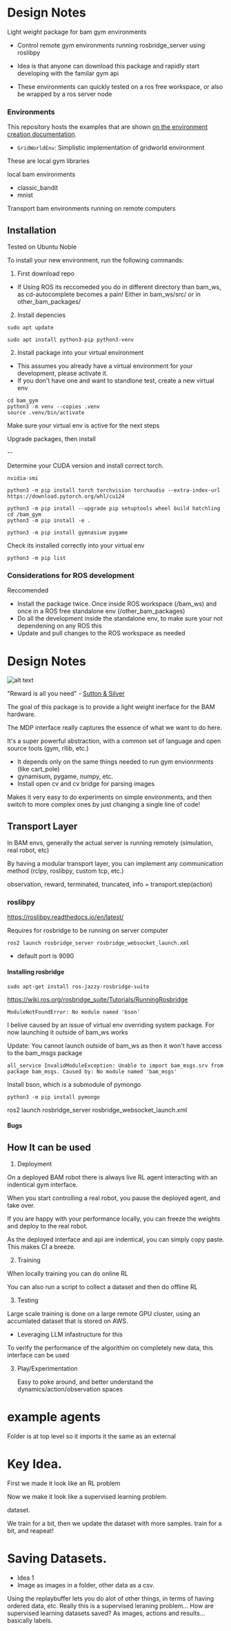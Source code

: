 # Design Notes

Light weight package for bam gym environments

- Control remote gym environments running rosbridge_server using roslibpy

- Idea is that anyone can download this package and rapidly start developing with the familar gym api

- These environments can quickly tested on a ros free workspace, or also be wrapped by a ros server node 

### Environments

This repository hosts the examples that are shown [on the environment creation documentation](https://gymnasium.farama.org/tutorials/gymnasium_basics/environment_creation/).

- `GridWorldEnv`: Simplistic implementation of gridworld environment

These are local gym libraries

local bam environments
- classic_bandit
- mnist

Transport bam environments
running on remote computers

## Installation

Tested on Ubuntu Noble

To install your new environment, run the following commands:

1. First download repo
- If Using ROS its reccomeded you do in different directory than bam_ws, as cd-autocomplete becomes a pain! Either in bam_ws/src/ or in other_bam_packages/

2. Install depencies

```
sudo apt update

sudo apt install python3-pip python3-venv

```

2. Install package into your virtual environment

- This assumes you already have a virtual environment for your development, please activate it.
- If you don't have one and want to standlone test, create a new virtual env

```{shell}
cd bam_gym
python3 -m venv --copies .venv
source .venv/bin/activate

```

Make sure your virtual env is active for the next steps 

Upgrade packages, then install

--

Determine your CUDA version and install correct torch. 
```
nvidia-smi

python3 -m pip install torch torchvision torchaudio --extra-index-url https://download.pytorch.org/whl/cu124

```

```{shell}
python3 -m pip install --upgrade pip setuptools wheel build hatchling
cd /bam_gym
python3 -m pip install -e .
```

```
python3 -m pip install gymnasium pygame

```

Check its installed correctly into your virtual env

```{shell}
python3 -m pip list
```

### Considerations for ROS development

Reccomended
- Install the package twice. Once inside ROS workspace (/bam_ws) and once in a ROS free standalone env (/other_bam_packages)
- Do all the development inside the standalone env, to make sure your not dependening on any ROS this
- Update and pull changes to the ROS workspace as needed

# Design Notes

![alt text](docs/seperation_of_concerns.png)

"Reward is all you need" - [Sutton & Silver](https://www.sciencedirect.com/science/article/pii/S0004370221000862)

The goal of this package is to provide a light weight inerface for the BAM hardware.

The MDP interface really captures the essence of what we want to do here.

It's a super powerful abstraction, with a common set of language and open source tools (gym, rllib, etc.)


- It depends only on the same things needed to run gym envionrments (like cart_pole)
- gynamisum, pygame, numpy, etc.
- Install open cv and cv bridge for parsing images

Makes it very easy to do experiments on simple environments, and then switch to more complex ones by just changing a single line of code!

## Transport Layer

In BAM envs, generally the actual server is running remotely (simulation, real robot, etc)

By having a modular transport layer, you can implement any communication method (rclpy, roslibpy, custom tcp, etc.)

observation, reward, terminated, truncated, info = transport.step(action)


### roslibpy
https://roslibpy.readthedocs.io/en/latest/

Requires for rosbridge to be running on server computer

```ros2 launch rosbridge_server rosbridge_websocket_launch.xml```

- default port is 9090

#### Installing rosbridge

```sudo apt-get install ros-jazzy-rosbridge-suite```

https://wiki.ros.org/rosbridge_suite/Tutorials/RunningRosbridge

```ModuleNotFoundError: No module named 'bson'```

I belive caused by an issue of virtual env overriding system package. For now launching it outside of bam_ws works

Update: You cannot launch outside of bam_ws as then it won't have access to the bam_msgs package

```all_service InvalidModuleException: Unable to import bam_msgs.srv from package bam_msgs. Caused by: No module named 'bam_msgs'```

Install bson, which is a submodule of pymongo

``` python3 -m pip install pymongo ```

ros2 launch rosbridge_server rosbridge_websocket_launch.xml

#### Bugs



## How It can be used

1. Deployment

On a deployed BAM robot there is always live RL agent interacting with an indentical gym interface.

When you start controlling a real robot, you pause the deployed agent, and take over. 

If you are happy with your performance locally, you can freeze the weights and deploy to the real robot. 

As the deployed interface and api are indentical, you can simply copy paste. This makes CI a breeze.


2. Training

When locally training you can do online RL 

You can also run a script to collect a dataset and then do offline RL


3. Testing

Large scale training is done on a large remote GPU cluster, using an accumlated dataset that is stored on AWS. 
- Leveraging LLM infastructure for this

To verify the performance of the algorithim on completely new data, this interface can be used


3. Play/Experimentation

    Easy to poke around, and better understand the dynamics/action/observation spaces


# example agents

Folder is at top level so it imports it the same as an external


# Key Idea. 

First we made it look like an RL problem

Now we make it look like a supervised learning problem.

dataset.

We train for a bit, then we update the dataset with more samples. train for a bit, and reapeat!

# Saving Datasets.

- Idea 1
- Image as images in a folder, other data as a csv.

Using the replaybuffer lets you do alot of other things, in terms of having ordered data, etc.
Really this is a supervised leraning problem... How are supervised learning datasets saved? As images, actions and results... basically labels.
